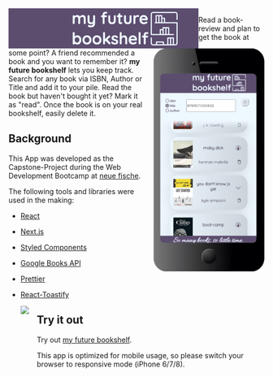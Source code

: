 
<img align="left" src="./public/mfb_logo.png"/>

<img align="right" src="./public/Iphone_mfb_2.png" alt="" width="220" style="margin-left:16px;"/>

Read a book-review and plan to get the book at some point? A friend recommended a book and you want to remember it? **my future bookshelf** lets you keep track. Search for any book via ISBN, Author or Title and add it to your pile. Read the book but haven't bought it yet? Mark it as "read". Once the book is on your real bookshelf, easily delete it. 


## Background
This App was developed as the Capstone-Project during the Web Development Bootcamp at [neue fische](https://www.neuefische.de). 

The following tools and libraries were used in the making: 

* [React](https://reactjs.org/)
* [Next.js](https://nextjs.org/)
* [Styled Components](https://styled-components.com/)
* [Google Books API](https://developers.google.com/books)
* [Prettier](https://prettier.io/)
* [React-Toastify](https://www.npmjs.com/package/react-toastify)

  <img align="left" style="margin-right:16px" src="./public/doro_vernier_my_future_bookshelf.gif"
     height="410px"/>
     
## Try it out
Try out [my future bookshelf](https://my-future-bookshelf.vercel.app/). 

This app is optimized for mobile usage, so please switch your browser to responsive mode (iPhone 6/7/8).

